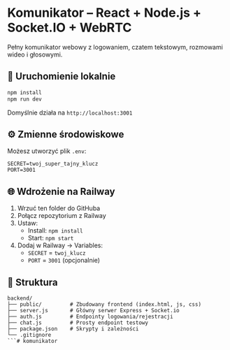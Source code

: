 # Komunikator – React + Node.js + Socket.IO + WebRTC

Pełny komunikator webowy z logowaniem, czatem tekstowym, rozmowami wideo i głosowymi.

## 🚀 Uruchomienie lokalnie

```bash
npm install
npm run dev
```

Domyślnie działa na `http://localhost:3001`

## ⚙️ Zmienne środowiskowe

Możesz utworzyć plik `.env`:

```
SECRET=twoj_super_tajny_klucz
PORT=3001
```

## 🌐 Wdrożenie na Railway

1. Wrzuć ten folder do GitHuba
2. Połącz repozytorium z Railway
3. Ustaw:
   - Install: `npm install`
   - Start: `npm start`
4. Dodaj w Railway → Variables:
   - `SECRET` = `twoj_klucz`
   - `PORT` = `3001` (opcjonalnie)

## 📁 Struktura

```
backend/
├── public/         # Zbudowany frontend (index.html, js, css)
├── server.js       # Główny serwer Express + Socket.io
├── auth.js         # Endpointy logowania/rejestracji
├── chat.js         # Prosty endpoint testowy
├── package.json    # Skrypty i zależności
└── .gitignore
```#   k o m u n i k a t o r  
 